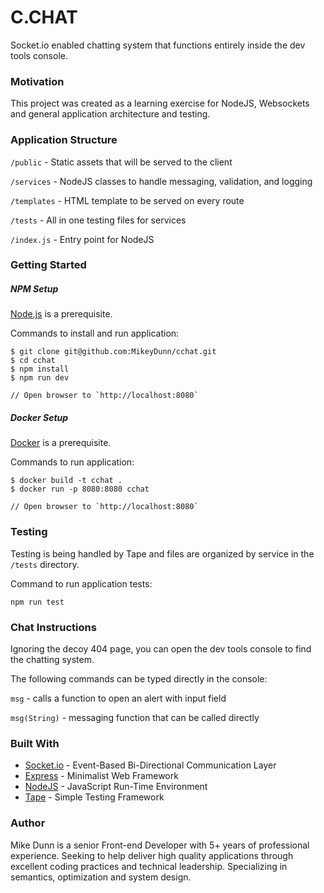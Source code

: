 # C.CHAT

Socket.io enabled chatting system that functions entirely inside the dev tools console.

### Motivation

This project was created as a learning exercise for NodeJS, Websockets and general application architecture and testing.

### Application Structure

`/public` - Static assets that will be served to the client

`/services` - NodeJS classes to handle messaging, validation, and logging

`/templates` - HTML template to be served on every route

`/tests` - All in one testing files for services

`/index.js` - Entry point for NodeJS

### Getting Started

##### NPM Setup

[Node.js](https://nodejs.org) is a prerequisite.

Commands to install and run application:

```
$ git clone git@github.com:MikeyDunn/cchat.git
$ cd cchat
$ npm install
$ npm run dev

// Open browser to `http://localhost:8080`
```

##### Docker Setup

[Docker](https://www.docker.com/) is a prerequisite.

Commands to run application:

```
$ docker build -t cchat .
$ docker run -p 8080:8080 cchat

// Open browser to `http://localhost:8080`
```


### Testing

Testing is being handled by Tape and files are organized by service in the `/tests` directory.

Command to run application tests:

```
npm run test
```

### Chat Instructions

Ignoring the decoy 404 page, you can open the dev tools console to find the chatting system.

The following commands can be typed directly in the console:

`msg` - calls a function to open an alert with input field

`msg(String)` - messaging function that can be called directly

### Built With

* [Socket.io](https://socket.io/) - Event-Based Bi-Directional Communication Layer
* [Express](http://expressjs.com/) - Minimalist Web Framework
* [NodeJS](https://nodejs.org/) - JavaScript Run-Time Environment
* [Tape](https://github.com/substack/tape) - Simple Testing Framework

### Author

Mike Dunn is a senior Front-end Developer with 5+ years of professional experience. Seeking to help deliver high quality applications through excellent coding practices and technical leadership. Specializing in semantics, optimization and system design.
